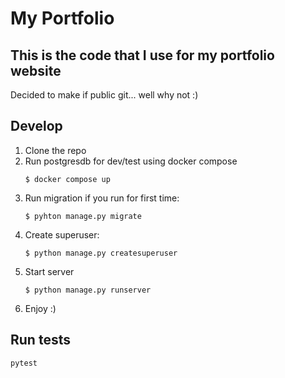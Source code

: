 # My Portfolio

## This is the code that I use for my portfolio website

Decided to make if public git... well why not :) 

## Develop

1. Clone the repo
2. Run postgresdb for dev/test using docker compose
   ```shell
   $ docker compose up
   ```
3. Run migration if you run for first time:
    ```shell
    $ pyhton manage.py migrate
    ```
4. Create superuser:
    ```shell
    $ python manage.py createsuperuser
    ```
5. Start server
    ```shell
    $ python manage.py runserver
    ```
6. Enjoy :)


## Run tests

``` shell
pytest
```

